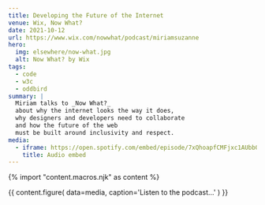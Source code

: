 ```yaml
---
title: Developing the Future of the Internet
venue: Wix, Now What?
date: 2021-10-12
url: https://www.wix.com/nowwhat/podcast/miriamsuzanne
hero:
  img: elsewhere/now-what.jpg
  alt: Now What? by Wix
tags:
  - code
  - w3c
  - oddbird
summary: |
  Miriam talks to _Now What?_
  about why the internet looks the way it does,
  why designers and developers need to collaborate
  and how the future of the web
  must be built around inclusivity and respect.
media:
  - iframe: https://open.spotify.com/embed/episode/7xQhoapfCMFjxc1AUbb0z8
    title: Audio embed
---
```


{% import "content.macros.njk" as content %}

{{ content.figure(
  data=media,
  caption='Listen to the podcast…'
) }}
